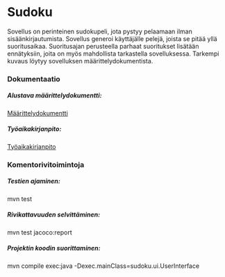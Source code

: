 # Sudoku

Sovellus on perinteinen sudokupeli, jota pystyy pelaamaan ilman sisäänkirjautumista. Sovellus generoi käyttäjälle pelejä, joista se pitää yllä suoritusaikaa. Suoritusajan perusteella parhaat suoritukset lisätään ennätyksiin, joita on myös mahdollista tarkastella sovelluksessa. Tarkempi kuvaus löytyy sovelluksen määrittelydokumentista.

### Dokumentaatio

##### Alustava määrittelydokumentti:
[Määrittelydokumentti](/dokumentaatio/maarittelydokumentti.md)

##### Työaikakirjanpito:
[Työaikakirjanpito](/dokumentaatio/tyoaikakirjanpito.md)


### Komentorivitoimintoja

##### Testien ajaminen:
mvn test

##### Rivikattavuuden selvittäminen:
mvn test jacoco:report

##### Projektin koodin suorittaminen:
mvn compile exec:java -Dexec.mainClass=sudoku.ui.UserInterface
